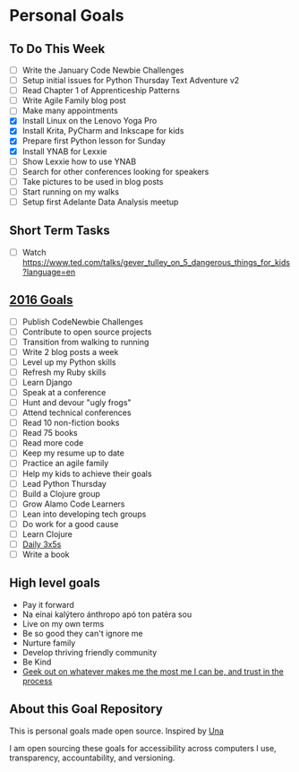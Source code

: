 Personal Goals
==============

## To Do This Week
- [ ] Write the January Code Newbie Challenges
- [ ] Setup initial issues for Python Thursday Text Adventure v2
- [ ] Read Chapter 1 of Apprenticeship Patterns
- [ ] Write Agile Family blog post
- [ ] Make many appointments
- [x] Install Linux on the Lenovo Yoga Pro
- [x] Install Krita, PyCharm and Inkscape for kids
- [x] Prepare first Python lesson for Sunday
- [x] Install YNAB for Lexxie
- [ ] Show Lexxie how to use YNAB
- [ ] Search for other conferences looking for speakers
- [ ] Take pictures to be used in blog posts
- [ ] Start running on my walks
- [ ] Setup first Adelante Data Analysis meetup

## Short Term Tasks
- [ ] Watch https://www.ted.com/talks/gever_tulley_on_5_dangerous_things_for_kids?language=en

## [2016 Goals](https://workflowy.com)
- [ ] Publish CodeNewbie Challenges
- [ ] Contribute to open source projects
- [ ] Transition from walking to running
- [ ] Write 2 blog posts a week
- [ ] Level up my Python skills
- [ ] Refresh my Ruby skills
- [ ] Learn Django
- [ ] Speak at a conference
- [ ] Hunt and devour "ugly frogs"
- [ ] Attend technical conferences
- [ ] Read 10 non-fiction books
- [ ] Read 75 books
- [ ] Read more code
- [ ] Keep my resume up to date
- [ ] Practice an agile family
- [ ] Help my kids to achieve their goals
- [ ] Lead Python Thursday
- [ ] Build a Clojure group
- [ ] Grow Alamo Code Learners
- [ ] Lean into developing tech groups
- [ ] Do work for a good cause
- [ ] Learn Clojure
- [ ] [Daily 3x5s](http://thedaily3x5.com)
- [ ] Write a book

## High level goals
* Pay it forward
* Na eínai kalýtero ánthropo apó ton patéra sou
* Live on my own terms
* Be so good they can't ignore me
* Nurture family
* Develop thriving friendly community
* Be Kind
* [Geek out on whatever makes me the most me I can be, and trust in the process](http://www.superlativelyrude.com/2016/01/laura-jane-williams-marie-claire-bravery-ambassador-break-free.html)

## About this Goal Repository
This is personal goals made open source.  Inspired by [Una](http://una.im/personal-goals-guide/)

I am open sourcing these goals for accessibility across computers I use, transparency, accountability, and versioning.

